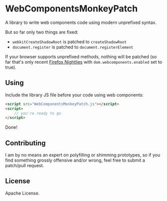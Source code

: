 # WebComponentsMonkeyPatch

A library to write web components code using modern unprefixed syntax.

But so far only two things are fixed:

* `webkitCreateShadowRoot` is patched to `createShadowRoot`
* `document.register`      is patched to `document.registerElement`

If your browser supports unprefixed methods, nothing will be patched (so far that's only recent [Firefox Nightlies](http://nightly.mozilla.org/) with `dom.webcomponents.enabled` set to true).

## Using

Include the library JS file before your code using web components:

```html
<script src="WebComponentsMonkeyPatch.js"></script>
<script>
    // you're ready to go
</script>
```

Done!

## Contributing

I am by no means an expert on polyfilling or shimming prototypes, so if you find something grossly offensive and/or wrong, feel free to submit a patch/pull request.

## License

Apache License.
